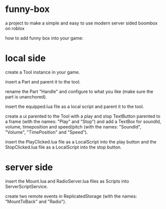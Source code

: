 # funny-box
a project to make a simple and easy to use modern server sided boombox on roblox

how to add funny box into your game:


# local side

create a Tool instance in your game.

insert a Part and parent it to the tool.

rename the Part "Handle" and configure to what you like (make sure the part is unanchored).

insert the equipped.lua file as a local script and parent it to the tool.

create a ui parented to the Tool with a play and stop TextButton parented to a frame (with the names: "Play" and "Stop") and add a TextBox for soundId, volume, timeposition and speed/pitch (with the names: "SoundId", "Volume", "TimePosition" and "Speed").

insert the PlayClicked.lua file as a LocalScript into the play button and the StopClicked.lua file as a LocalScript into the stop button.


# server side

insert the Mount.lua and RadioServer.lua files as Scripts into ServerScriptService.

create two remote events in ReplicatedStorage (with the names: "MountToBack" and "Radio").
